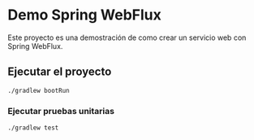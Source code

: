# Demo Spring WebFlux

Este proyecto es una demostración de como crear un servicio web con Spring WebFlux.

## Ejecutar el proyecto

`./gradlew bootRun`


### Ejecutar pruebas unitarias

`./gradlew test`

